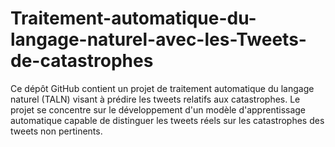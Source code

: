 # Traitement-automatique-du-langage-naturel-avec-les-Tweets-de-catastrophes
 Ce dépôt GitHub contient un projet de traitement automatique du langage naturel (TALN) visant à prédire les tweets relatifs aux catastrophes. Le projet se concentre sur le développement d'un modèle d'apprentissage automatique capable de distinguer les tweets réels sur les catastrophes des tweets non pertinents.
